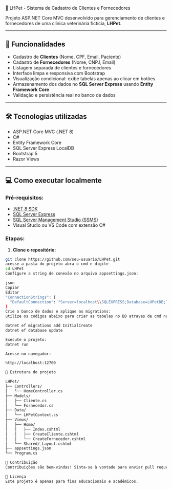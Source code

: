 🐾 LHPet - Sistema de Cadastro de Clientes e Fornecedores

Projeto ASP.NET Core MVC desenvolvido para gerenciamento de clientes e fornecedores de uma clínica veterinária fictícia, **LHPet**.

---

## 🚀 Funcionalidades

-  Cadastro de **Clientes** (Nome, CPF, Email, Paciente)
-  Cadastro de **Fornecedores** (Nome, CNPJ, Email)
-  Listagem separada de clientes e fornecedores
-  Interface limpa e responsiva com Bootstrap
-  Visualização condicional: exibe tabelas apenas ao clicar em botões
-  Armazenamento dos dados no **SQL Server Express** usando **Entity Framework Core**
-  Validação e persistência real no banco de dados

---

## 🛠️ Tecnologias utilizadas

- ASP.NET Core MVC (.NET 8)
- C#
- Entity Framework Core
- SQL Server Express LocalDB
- Bootstrap 5
- Razor Views

---

## 💻 Como executar localmente

### Pré-requisitos:
- [.NET 8 SDK](https://dotnet.microsoft.com/en-us/download/dotnet/8.0)
- [SQL Server Express](https://www.microsoft.com/pt-br/sql-server/sql-server-downloads)
- [SQL Server Management Studio (SSMS)](https://aka.ms/ssmsfullsetup)
- Visual Studio ou VS Code com extensão C#

### Etapas:

1. **Clone o repositório:**

```bash
git clone https://github.com/seu-usuario/LHPet.git
acesse a pasta do projeto abra o cmd e digite
cd LHPet
Configure a string de conexão no arquivo appsettings.json:

json
Copiar
Editar
"ConnectionStrings": {
  "DefaultConnection": "Server=localhost\\SQLEXPRESS;Database=LHPetDB;Trusted_Connection=True;TrustServerCertificate=True;"
}
Crie o banco de dados e aplique as migrations:
utilize os codigos abaixo para criar as tabelas no BD atraves de cmd na pasta raiz.

dotnet ef migrations add InitialCreate
dotnet ef database update

Execute o projeto:
dotnet run

Acesse no navegador:

http://localhost:12700

📁 Estrutura do projeto

LHPet/
├── Controllers/
│   └── HomeController.cs
├── Models/
│   ├── Cliente.cs
│   └── Fornecedor.cs
├── Data/
│   └── LHPetContext.cs
├── Views/
│   ├── Home/
│   │   ├── Index.cshtml
│   │   ├── CreateCliente.cshtml
│   │   └── CreateFornecedor.cshtml
│   └── Shared/_Layout.cshtml
├── appsettings.json
└── Program.cs

🤝 Contribuição
Contribuições são bem-vindas! Sinta-se à vontade para enviar pull requests ou abrir issues.

📝 Licença
Este projeto é apenas para fins educacionais e acadêmicos.
